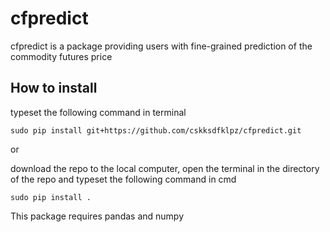 # cfpredict

cfpredict is a package providing users with fine-grained prediction of the commodity futures price

## How to install

typeset the following command in terminal

```
sudo pip install git+https://github.com/cskksdfklpz/cfpredict.git
```

or

download the repo to the local computer, open the terminal in the directory of the repo and typeset the following command in cmd
```
sudo pip install .
```

This package requires pandas and numpy
